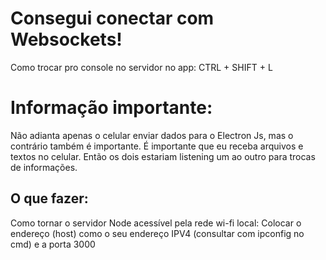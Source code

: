 # Consegui conectar com Websockets!

Como trocar pro console no servidor no app: CTRL + SHIFT + L

# Informação importante:

Não adianta apenas o celular enviar dados para
o Electron Js, mas o contrário também é importante.
É importante que eu receba arquivos e textos no celular.
Então os dois estariam listening um ao outro para trocas de
informações.

## O que fazer:

Como tornar o servidor Node acessível
pela rede wi-fi local:
Colocar o endereço (host) como o seu endereço
IPV4 (consultar com ipconfig no cmd)
e a porta 3000
